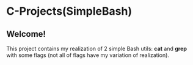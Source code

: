 # C-Projects(SimpleBash)

## Welcome!

This project contains my realization of 2 simple Bash utils: **cat** and **grep** with some flags (not all of flags have my variation of realization).
